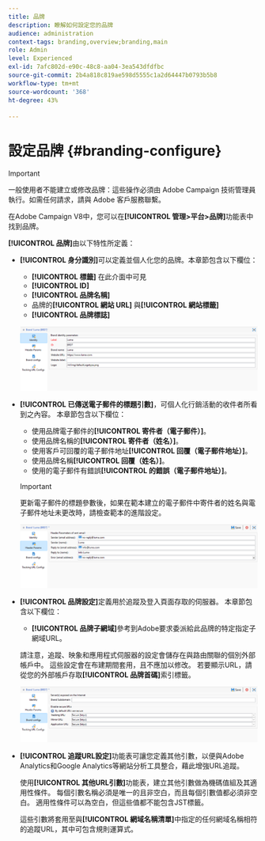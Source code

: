 ```yaml
---
title: 品牌
description: 瞭解如何設定您的品牌
audience: administration
context-tags: branding,overview;branding,main
role: Admin
level: Experienced
exl-id: 7afc802d-e90c-48c8-aa04-3ea543dfdfbc
source-git-commit: 2b4a818c819ae598d5555c1a2d64447b0793b5b8
workflow-type: tm+mt
source-wordcount: '368'
ht-degree: 43%

---
```


# 設定品牌 {#branding-configure}

>[!IMPORTANT]
>
>一般使用者不能建立或修改品牌：這些操作必須由 Adobe Campaign 技術管理員執行。如需任何請求，請與 Adobe 客戶服務聯繫。

在Adobe Campaign V8中，您可以在&#x200B;**[!UICONTROL 管理>平台>品牌]**&#x200B;功能表中找到品牌。

**[!UICONTROL 品牌]**&#x200B;由以下特性所定義：

* **[!UICONTROL 身分識別]**&#x200B;可以定義並個人化您的品牌。本章節包含以下欄位：

   * **[!UICONTROL 標籤]** 在此介面中可見
   * **[!UICONTROL ID]**
   * **[!UICONTROL 品牌名稱]**
   * 品牌的&#x200B;**[!UICONTROL 網站 URL]** 與&#x200B;**[!UICONTROL 網站標籤]**
   * **[!UICONTROL 品牌標誌]**

  ![](assets/branding_1.png)

* **[!UICONTROL 已傳送電子郵件的標題引數]**，可個人化行銷活動的收件者所看到之內容。 本章節包含以下欄位：

   * 使用品牌電子郵件的&#x200B;**[!UICONTROL 寄件者（電子郵件）]**。
   * 使用品牌名稱的&#x200B;**[!UICONTROL 寄件者（姓名）]**。
   * 使用客戶可回覆的電子郵件地址&#x200B;**[!UICONTROL 回覆（電子郵件地址）]**。
   * 使用品牌名稱&#x200B;**[!UICONTROL 回覆（姓名）]**。
   * 使用的電子郵件有錯誤&#x200B;**[!UICONTROL 的錯誤（電子郵件地址）]**。

  >[!IMPORTANT]
  >
  >更新電子郵件的標題參數後，如果在範本建立的電子郵件中寄件者的姓名與電子郵件地址未更改時，請檢查範本的進階設定。

  ![](assets/branding_2.png)

* **[!UICONTROL 品牌設定]**&#x200B;定義用於追蹤及登入頁面存取的伺服器。 本章節包含以下欄位：

   * **[!UICONTROL 品牌子網域]**&#x200B;參考到Adobe要求委派給此品牌的特定指定子網域URL。

  請注意，追蹤、映象和應用程式伺服器的設定會儲存在與路由關聯的個別外部帳戶中。 這些設定會在布建期間套用，且不應加以修改。 若要顯示URL，請從您的外部帳戶存取&#x200B;**[!UICONTROL 品牌首碼]**&#x200B;索引標籤。

  ![](assets/branding_3.png)

* **[!UICONTROL 追蹤URL設定]**&#x200B;功能表可讓您定義其他引數，以便與Adobe Analytics和Google Analytics等網站分析工具整合，藉此增強URL追蹤。

  使用&#x200B;**[!UICONTROL 其他URL引數]**&#x200B;功能表，建立其他引數做為機碼值組及其適用性條件。 每個引數名稱必須是唯一的且非空白，而且每個引數值都必須非空白。 適用性條件可以為空白，但這些值都不能包含JST標籤。

  這些引數將套用至與&#x200B;**[!UICONTROL 網域名稱清單]**&#x200B;中指定的任何網域名稱相符的追蹤URL，其中可包含規則運算式。
